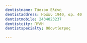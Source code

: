```yaml
---
dentistname: Τάσιου Ελένη
dentistaddress: Ηρώων 1940, αρ. 40
dentistmobile: 2434023237
dentistcity: ΠΥΛΗ
dentistspecialty: Οδοντίατρος

---
```

